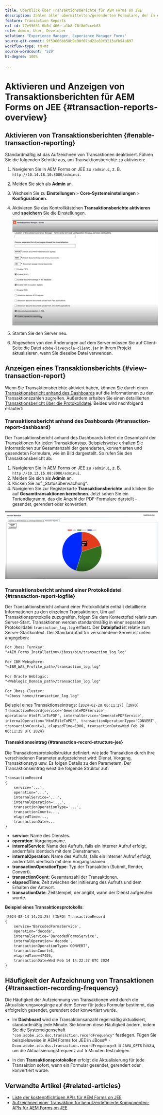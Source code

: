 ```yaml
---
title: Überblick über Transaktionsberichte für AEM Forms on JEE
description: Zählen aller übermittelten/gerenderten Formulare, der in ein anderes Format konvertierten Dokumente usw.
feature: Transaction Reports
exl-id: 77e95631-6b0d-406e-a1b8-78f8d9cceb63
role: Admin, User, Developer
solution: "Experience Manager, Experience Manager Forms"
source-git-commit: 9f59606bb58b9e90f07bd22e89f3213afb54a697
workflow-type: tm+mt
source-wordcount: '529'
ht-degree: 100%

---
```


# Aktivieren und Anzeigen von Transaktionsberichten für AEM Forms on JEE {#transaction-reports-overview}

<!--Transaction reports in AEM Forms on JEE let you keep a count of all transactions taken place on your AEM Forms deployment. The objective is to provide information about product usage and helps business stakeholders understand their digital processing volumes. Examples of a transaction include:

* Submission of a document
* Rendition of a document
* Conversion of a document from one file format to another 

For more information on what is considered a transaction, see [Billable APIs](../../forms/using/transaction-reports-billable-apis-jee.md). Transaction log helps you to gain information about the number of documents submitted, rendered, and converted.-->

## Aktivieren von Transaktionsberichten {#enable-transaction-reporting}

Standardmäßig ist das Aufzeichnen von Transaktionen deaktiviert. Führen Sie die folgenden Schritte aus, um Transaktionsberichte zu aktivieren:

1. Navigieren Sie in AEM Forms on JEE zu `/adminui`, z. B. `http://10.14.18.10:8080/adminui`.
1. Melden Sie sich als **Admin** an.
1. Wechseln Sie zu **Einstellungen** > **Core-Systemeinstellungen** > **Konfigurationen**.
1. Aktivieren Sie das Kontrollkästchen **Transaktionsberichte aktivieren** und **speichern** Sie die Einstellungen.

   ![sample-transaction-report-jee](assets/enable-transaction-jee.png)

1. Starten Sie den Server neu.
1. Abgesehen von den Änderungen auf dem Server müssen Sie auf Client-Seite die Datei `adobe-livecycle-client.jar` in Ihrem Projekt aktualisieren, wenn Sie dieselbe Datei verwenden.

<!--
* You can [enable transaction recording](../../forms/using/viewing-and-understanding-transaction-reports.md#setting-up-transaction-reports) from AEM Web Console. view transaction reports on author, processing, or publish instances. View transaction reports on author or processing instances for an aggregated sum of all transactions. View transaction reports on the publish instances for a count of all transactions that take place only on that publish instance from where the report is run.
-->

<!--Do not author content (Create adaptive forms, interactive communication, themes, and other authoring activities) and process documents (Use workflows, document services, and other processing activities) on the same AEM instance. Keep the transaction recording disabled for AEM Forms servers used to author content. Keep the transaction recording enabled for AEM Forms servers used to process documents.-->

## Anzeigen eines Transaktionsberichts {#view-transaction-report}

Wenn Sie Transaktionsberichte aktiviert haben, können Sie durch einen [Transaktionsbericht anhand des Dashboards](#transaction-report-dashboard) auf die Informationen zu den Transaktionszahlen zugreifen. Außerdem erhalten Sie einen detaillierten [Transaktionsbericht über die Protokolldatei](#transaction-report-logfile). Beides wird nachfolgend erläutert:

### Transaktionsbericht anhand des Dashboards {#transaction-report-dashboard}

Der Transaktionsbericht anhand des Dashboards liefert die Gesamtzahl der Transaktionen für jeden Transaktionstyp. Beispielsweise erhalten Sie Informationen zur Gesamtanzahl der gerenderten, konvertierten und gesendeten Formulare, wie im Bild dargestellt. So rufen Sie den Transaktionsbericht ab:

1. Navigieren Sie in AEM Forms on JEE zu `/adminui`, z. B. `http://10.13.15.08:8080/adminui`.
1. Melden Sie sich als **Admin** an.
1. Klicken Sie auf „Statusüberwachung“.
1. Navigieren Sie zur Registerkarte **Transaktionsberichte** und klicken Sie auf **Gesamttransaktionen berechnen**. Jetzt sehen Sie ein Tortendiagramm, das die Anzahl der PDF-Formulare darstellt – gesendet, gerendert oder konvertiert.

![sample-transaction-report-jee](assets/transaction-piechart.png)


### Transaktionsbericht anhand einer Protokolldatei {#transaction-report-logfile}

Der Transaktionsbericht anhand einer Protokolldatei enthält detaillierte Informationen zu den einzelnen Transaktionen. Um auf Transaktionsprotokolle zuzugreifen, folgen Sie dem Kontextpfad relativ zum Server-Start. Transaktionen werden standardmäßig in einer separaten Protokolldatei `transaction_log.log` erfasst. Der **Dateipfad** ist relativ zum Server-Startkontext. Der Standardpfad für verschiedene Server ist unten angegeben:

```
For Jboss Turnkey:
"<AEM_Forms_Installation>/jboss/bin/transaction_log.log"

For IBM Websphere: 
"<IBM_WAS_Profile_path>/transaction_log.log"

For Oracle Weblogic:
"<Weblogic_Domain_path>/transaction_log.log"

For Jboss Cluster:
"<Jboss home>/transaction_log.log"
```

Beispiel eines Transaktionseintrags:
`[2024-02-28 06:11:27] [INFO] TransactionRecord{service='GeneratePDFService', operation='HtmlFileToPDF', internalService='GeneratePDFService', internalOperation='HtmlFileToPDF', transactionOperationType='CONVERT', transactionCount=1, elapsedTime=1906, transactionDate=Wed Feb 28 06:11:25 UTC 2024}`

#### Transaktionseintrag {#transaction-record-structure-jee}

Die Transaktionsprotokollstruktur definiert, wie jede Transaktion durch ihre verschiedenen Parameter aufgezeichnet wird: Dienst, Vorgang, Transaktionstyp usw. Es folgen Details zu den Parametern. Der Transaktionseintrag weist die folgende Struktur auf:

```
TransactionRecord
{
    service='...', 
    operation='...', 
    internalService='...', 
    internalOperation='...', 
    transactionOperationType='...', 
    transactionCount=..., 
    elapsedTime=..., 
    transactionDate=...
}
```

* **service**: Name des Dienstes.
* **operation**: Vorgangsname.
* **internalService**: Name des Aufrufs, falls ein interner Aufruf erfolgt, andernfalls identisch mit dem Dienstnamen.
* **internalOperation**: Name des Aufrufs, falls ein interner Aufruf erfolgt, andernfalls identisch mit dem Vorgangsnamen.
* **transactionOperationType**: Typ der Transaktion (Submit, Render, Convert).
* **transactionCount**: Gesamtanzahl der Transaktionen.
* **elapsedTime**: Zeit zwischen der Initiierung des Aufrufs und dem Erhalten der Antwort.
* **transactionDate**: Zeitstempel, der angibt, wann der Dienst aufgerufen wurde.

**Beispiel eines Transaktionsprotokolls**:

```
[2024-02-14 14:23:25] [INFO] TransactionRecord
{
    service='BarcodedFormsService', 
    operation='decode', 
    internalService='BarcodedFormsService', 
    internalOperation='decode', 
    transactionOperationType='CONVERT', 
    transactionCount=1, 
    elapsedTime=47405, 
    transactionDate=Wed Feb 14 14:22:37 UTC 2024
}
```

## Häufigkeit der Aufzeichnung von Transaktionen {#transaction-recording-frequency}

<!--Transaction persistence involves updating the total transaction count for SUBMIT, CONVERT, and RENDER operations on the server periodically: -->

Die Häufigkeit der Aufzeichnung von Transaktionen wird durch die Aktualisierungsvorgänge auf dem Server für jedes Formular bestimmt, das erfolgreich gesendet, gerendert oder konvertiert wurde.

* Im **Dashboard** wird die Transaktionsanzahl regelmäßig aktualisiert, standardmäßig jede Minute. Sie können diese Häufigkeit ändern, indem Sie die Systemeigenschaft `"com.adobe.idp.dsc.transaction.recordFrequency"` festlegen. Fügen Sie beispielsweise in AEM Forms for JEE in JBoss® `-Dcom.adobe.idp.dsc.transaction.recordFrequency=5` in `JAVA_OPTS` hinzu, um die Aktualisierungsfrequenz auf 5 Minuten festzulegen.

* In den **Transaktionsprotokollen** erfolgt die Aktualisierung für jede Transaktion sofort, wenn ein Formular gesendet, gerendert oder konvertiert wurde.

<!-- A transaction remains in the buffer for a specified period (Flush Buffer time + Reverse replication time). By default, it takes approximately 90 seconds for the transaction count to reflect in the transaction report.

Actions like submitting a PDF Form, using Agent UI to preview an interactive communication, or using non-standard form submission methods are not accounted as transactions. AEM Forms provides an API to record such transactions. Call the API from your custom implementations to record a transaction.

## Supported Topology {#supported-topology}

Transaction reports are available only on AEM Forms on OSGi environment. It supports author-publish, author-processing-publish, and only processing topologies. For example, topologies, see [Architecture and deployment topologies for AEM Forms](../../forms/using/transaction-reports-overview.md).

The transaction count is reverse replicated from publish instances to author or processing instances. An indicative author-publish topology is displayed below:

![simple-author-publish-topology](assets/simple-author-publish-topology.png)

>[!NOTE]
>
>AEM Forms transaction reports does not support topologies that contain only publish instances.

### Guidelines for using transaction reports {#guidelines-for-using-transaction-reports}

* Disable transaction reports on all author instances as reports on author instances includes transactions registered during authoring activities.
* Enable the **Show transactions from publish only** option on the author instance to view cumulative transactions from all publish instances. You can also view transaction reports on each publish instance for actual transactions on that particular publish instance only.
* Do not use author instances to run workflows and process documents.
* Before using transaction reporting, if you are have a toplogy with publish servers, ensure that the reverse replication is enabled for all the publish instances.
* Transaction data is reverse-replicated from a publish instance to only corresponding author or processing instance. The author or processing instance cannot further replicate data to another instance. For example, if you have author-processing-publish topology, aggregated transaction data is replicated only to the processing instance.-->

## Verwandte Artikel {#related-articles}

* [Liste der kostenpflichtigen APIs für AEM Forms on JEE](../../forms/using/transaction-reports-billable-apis-jee.md)
* [Aufzeichnen einer Transaktion für benutzerdefinierte Komponenten-APIs für AEM Forms on JEE](/help/forms/using/record-transaction-custom-component-jee.md)
